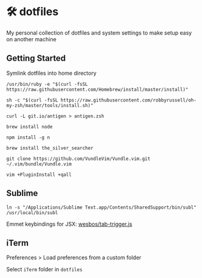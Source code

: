 # 🛠 dotfiles

My personal collection of dotfiles and system settings to make setup easy on another machine

## Getting Started

Symlink dotfiles into home directory

`/usr/bin/ruby -e "$(curl -fsSL https://raw.githubusercontent.com/Homebrew/install/master/install)"`

`sh -c "$(curl -fsSL https://raw.githubusercontent.com/robbyrussell/oh-my-zsh/master/tools/install.sh)"`

`curl -L git.io/antigen > antigen.zsh`

`brew install node`

`npm install -g n`

`brew install the_silver_searcher`

`git clone https://github.com/VundleVim/Vundle.vim.git ~/.vim/bundle/Vundle.vim`

`vim +PluginInstall +qall`

## Sublime

`ln -s "/Applications/Sublime Text.app/Contents/SharedSupport/bin/subl" /usr/local/bin/subl`

Emmet keybindings for JSX: [wesbos/tab-trigger.js](https://gist.github.com/wesbos/2bb4a6998635df97c748)

## iTerm

Preferences > Load preferences from a custom folder

Select `iTerm` folder in `dotfiles`
